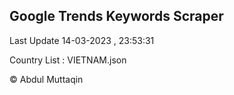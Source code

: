 

## Google Trends Keywords Scraper 
 
Last Update 14-03-2023 , 23:53:31

Country List :
VIETNAM.json



© Abdul Muttaqin 
